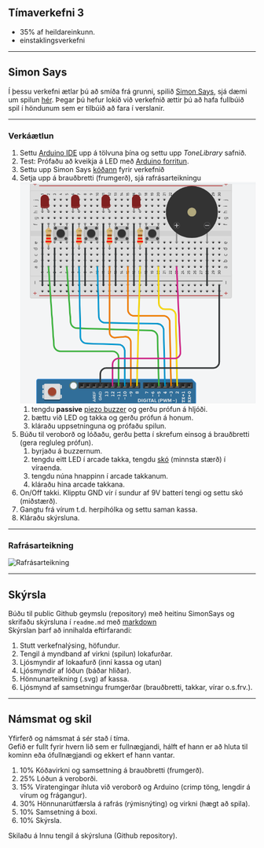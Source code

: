 ## Tímaverkefni 3

- 35% af heildareinkunn.
- einstaklingsverkefni

---

## Simon Says

Í þessu verkefni ætlar þú að smíða frá grunni, spilið [Simon Says](https://en.wikipedia.org/wiki/Simon_(game)), sjá dæmi um spilun [hér](https://youtu.be/1Yqj76Q4jJ4). Þegar þú hefur lokið við verkefnið ættir þú að hafa fullbúið spil í höndunum sem er tilbúið að fara í verslanir.


---

### Verkáætlun

1. Settu [Arduino IDE](https://github.com/VESM1VS/Efni/blob/main/Kennsluefni/arduino_uppsetning.md) upp á tölvuna þína og settu upp *ToneLibrary* safnið.
1. Test: Prófaðu að kveikja á LED með [Arduino forritun](https://github.com/VESM1VS/AFANGI/blob/main/Verkefni/ArduinoForritun.md).
1. Settu upp Simon Says [kóðann](https://github.com/VESM1VS/Efni/blob/main/Kodi/simon.ino) fyrir verkefnið 
1. Setja upp á brauðbretti (frumgerð), sjá rafrásarteikningu ![mynd](https://github.com/VESM1VS/AFANGI/blob/main/Myndir/simonFrumtengimynd.PNG)
   1. tengdu **passive** [piezo buzzer](https://www.youtube.com/watch?v=AQIayZgeqq4) og gerðu prófun á hljóði. <!-- active er með svart tape á botni-->
   1. bættu við LED og takka og gerðu prófun á honum.
   1. kláraðu uppsetninguna og prófaðu spilun.
1. Búðu til veroborð og lóðaðu, gerðu þetta í skrefum einsog á brauðbretti (gera regluleg prófun). <!-- Ath. LED eru með innbyggt viðnám. -->
   1. byrjaðu á buzzernum. 
   1. tengdu eitt LED í arcade takka, tengdu [skó](https://cdn.sparkfun.com/assets/learn_tutorials/4/1/JST_CrimpChart__English_.pdf) (minnsta stærð) í víraenda.
   1. tengdu núna hnappinn í arcade takkanum.
   1. kláraðu hina arcade takkana. 
3. On/Off takki. Klipptu GND vír í sundur af 9V batterí tengi og settu skó (miðstærð).
4. Gangtu frá vírum t.d. herpihólka og settu saman kassa.
5. Kláraðu skýrsluna.

<!-- teikna rafrásina brenna, á kassann, + merkja tengin -->

---

### Rafrásarteikning

![Rafrásarteikning](https://github.com/VESM1VS/AFANGI/blob/main/Myndir/simonsays_rafras.png)

---

## Skýrsla

Búðu til public Github geymslu (repository) með heitinu SimonSays og skrifaðu skýrsluna í `readme.md` með [markdown](https://www.markdownguide.org/cheat-sheet/) <br>
Skýrslan þarf að innihalda eftirfarandi:

1. Stutt verkefnalýsing, höfundur.
1. Tengil á myndband af virkni (spilun) lokafurðar.
1. Ljósmyndir af lokaafurð (inní kassa og utan)
1. Ljósmyndir af lóðun (báðar hliðar).
1. Hönnunarteikning (.svg) af kassa.
1. Ljósmynd af samsetningu frumgerðar (brauðbretti, takkar, vírar o.s.frv.).
<!-- 1. Tengil á myndband (t.d. youtube) af virkni frumgerðar (án lóðun). -->

---

## Námsmat og skil
Yfirferð og námsmat á sér stað í tíma. <br>
Gefið er fullt fyrir hvern lið sem er fullnægjandi, hálft ef hann er að hluta til kominn eða ófullnægjandi og ekkert ef hann vantar.

1. 10% Kóðavirkni og samsettning á brauðbretti (frumgerð).
1. 25% Lóðun á veroborði.
1. 15% Víratengingar íhluta við veroborð og Arduino (crimp töng, lengdir á vírum og frágangur).
1. 30% Hönnunarútfærsla á rafrás (rýmisnýting) og virkni (hægt að spila).
1. 10% Samsetning á boxi.
1. 10% Skýrsla.

Skilaðu á Innu tengil á skýrsluna (Github repository).

<!--
   1. Header er tengdur frá veroborð í Arduino
   2. Vírar eru tengdir frá veroborð í Arduino (GND og Data pinnar) 
   3. GND og datapinni 12 (hátalari) eru tengdir frá veroobrði í Arduino 
-->
